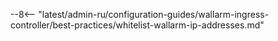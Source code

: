 --8<-- "latest/admin-ru/configuration-guides/wallarm-ingress-controller/best-practices/whitelist-wallarm-ip-addresses.md"
